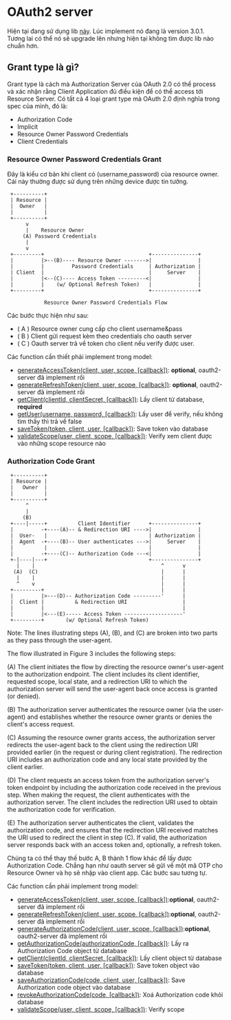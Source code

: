 # OAuth2 server
Hiện tại  đang  sử dụng lib [này](https://github.com/oauthjs/express-oauth-server). Lúc implement nó đang là version 3.0.1. Tương lai có thể nó sẽ upgrade lên nhưng hiện tại không tìm được lib nào chuẩn hơn.

## Grant type là gì?
Grant type là cách mà Authorization Server của OAuth 2.0 có thể process và xác nhận rằng Client Application đủ điều kiện để có thể access tới Resource Server. Có tất cả 4 loại grant type mà OAuth 2.0 định nghĩa trong spec của mình, đó là:

-   Authorization Code
-   Implicit
-   Resource Owner Password Credentials
-   Client Credentials

### Resource Owner Password Credentials Grant
Đây là kiểu cơ bản khi client có (username,password) của resource owner. Cái này thường được sử dụng trên những device được tin tưởng.

     +----------+
     | Resource |
     |  Owner   |
     |          |
     +----------+
          v
          |    Resource Owner
         (A) Password Credentials
          |
          v
     +---------+                                  +---------------+
     |         |>--(B)---- Resource Owner ------->|               |
     |         |         Password Credentials     | Authorization |
     | Client  |                                  |     Server    |
     |         |<--(C)---- Access Token ---------<|               |
     |         |    (w/ Optional Refresh Token)   |               |
     +---------+                                  +---------------+

                Resource Owner Password Credentials Flow
Các bước thực hiện như sau:
 - ( A ) Resource owner cung cấp cho  client username&pass
 - ( B ) Client gửi request kèm theo credentials cho oauth server
 - ( C ) Oauth server trả về token cho client nếu verify  được user.

Các function cần thiết phải implement trong model:

-   [generateAccessToken(client, user, scope, [callback])](https://oauth2-server.readthedocs.io/en/latest/model/spec.html#model-generateaccesstoken): **optional**, oauth2-server đã implement rồi
-   [generateRefreshToken(client, user, scope, [callback])](https://oauth2-server.readthedocs.io/en/latest/model/spec.html#model-generaterefreshtoken): **optional**, oauth2-server đã implement rồi
-   [getClient(clientId, clientSecret, [callback])](https://oauth2-server.readthedocs.io/en/latest/model/spec.html#model-getclient): Lấy client từ database, **required**
-   [getUser(username, password, [callback])](https://oauth2-server.readthedocs.io/en/latest/model/spec.html#model-getuser): Lấy user để verify, nếu không tìm thấy thì trả về false
-   [saveToken(token, client, user, [callback])](https://oauth2-server.readthedocs.io/en/latest/model/spec.html#model-savetoken): Save token vào database
-   [validateScope(user, client, scope, [callback])](https://oauth2-server.readthedocs.io/en/latest/model/spec.html#model-validatescope): Verify xem client được vào những scope resource nào

### Authorization Code Grant

     +----------+
     | Resource |
     |   Owner  |
     |          |
     +----------+
          ^
          |
         (B)
     +----|-----+          Client Identifier      +---------------+
     |         -+----(A)-- & Redirection URI ---->|               |
     |  User-   |                                 | Authorization |
     |  Agent  -+----(B)-- User authenticates --->|     Server    |
     |          |                                 |               |
     |         -+----(C)-- Authorization Code ---<|               |
     +-|----|---+                                 +---------------+
       |    |                                         ^      v
      (A)  (C)                                        |      |
       |    |                                         |      |
       ^    v                                         |      |
     +---------+                                      |      |
     |         |>---(D)-- Authorization Code ---------'      |
     |  Client |          & Redirection URI                  |
     |         |                                             |
     |         |<---(E)----- Access Token -------------------'
     +---------+       (w/ Optional Refresh Token)

   Note: The lines illustrating steps (A), (B), and (C) are broken into
   two parts as they pass through the user-agent.
   
   The flow illustrated in Figure 3 includes the following steps:

   (A)  The client initiates the flow by directing the resource owner's
        user-agent to the authorization endpoint.  The client includes
        its client identifier, requested scope, local state, and a
        redirection URI to which the authorization server will send the
        user-agent back once access is granted (or denied).

   (B)  The authorization server authenticates the resource owner (via
        the user-agent) and establishes whether the resource owner
        grants or denies the client's access request.

   (C)  Assuming the resource owner grants access, the authorization
        server redirects the user-agent back to the client using the
        redirection URI provided earlier (in the request or during
        client registration).  The redirection URI includes an
        authorization code and any local state provided by the client
        earlier.

   (D)  The client requests an access token from the authorization
        server's token endpoint by including the authorization code
        received in the previous step.  When making the request, the
        client authenticates with the authorization server.  The client
        includes the redirection URI used to obtain the authorization
        code for verification.

   (E)  The authorization server authenticates the client, validates the
        authorization code, and ensures that the redirection URI
        received matches the URI used to redirect the client in
        step (C).  If valid, the authorization server responds back with
        an access token and, optionally, a refresh token.

Chúng  ta có thể thay thế bước A, B thành 1 flow khác để lấy được Authorization Code. Chẳng  hạn như oauth server sẽ gửi  về một mã OTP cho Resource Owner và họ sẽ nhập vào client app. Các bước sau tương tự. 

Các function cần phải implement trong model:

-   [generateAccessToken(client, user, scope, [callback])](https://oauth2-server.readthedocs.io/en/latest/model/spec.html#model-generateaccesstoken):**optional**, oauth2-server đã implement rồi
-   [generateRefreshToken(client, user, scope, [callback])](https://oauth2-server.readthedocs.io/en/latest/model/spec.html#model-generaterefreshtoken):**optional**, oauth2-server đã implement rồi
-   [generateAuthorizationCode(client, user, scope, [callback])](https://oauth2-server.readthedocs.io/en/latest/model/spec.html#model-generateauthorizationcode):**optional**, oauth2-server đã implement rồi
-   [getAuthorizationCode(authorizationCode, [callback])](https://oauth2-server.readthedocs.io/en/latest/model/spec.html#model-getauthorizationcode): Lấy ra Authorization Code object từ database
-   [getClient(clientId, clientSecret, [callback])](https://oauth2-server.readthedocs.io/en/latest/model/spec.html#model-getclient): Lấy  client object từ database
-   [saveToken(token, client, user, [callback])](https://oauth2-server.readthedocs.io/en/latest/model/spec.html#model-savetoken): Save token object vào database
-   [saveAuthorizationCode(code, client, user, [callback])](https://oauth2-server.readthedocs.io/en/latest/model/spec.html#model-saveauthorizationcode): Save Authorization code object vào database
-   [revokeAuthorizationCode(code, [callback])](https://oauth2-server.readthedocs.io/en/latest/model/spec.html#model-revokeauthorizationcode): Xoá Authorization code khỏi database
-   [validateScope(user, client, scope, [callback])](https://oauth2-server.readthedocs.io/en/latest/model/spec.html#model-validatescope): Verify scope

